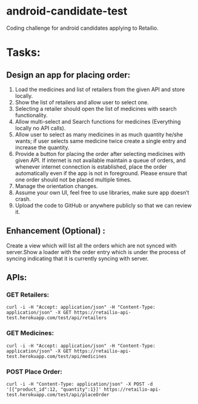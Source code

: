 # android-candidate-test
Coding challenge for android candidates applying to Retailio.

# Tasks:
## Design an app for placing order:
1. Load the medicines and list of retailers from the given API and store locally.
2. Show the list of retailers and allow user to select one.
3. Selecting a retailer should open the list of medicines with search functionality.
4. Allow multi-select and Search functions for medicines (Everything locally no API calls).
5. Allow user to select as many medicines in as much quantity he/she wants; if user selects same medicine twice create a single    entry and increase the quantity.
6. Provide a button for placing the order after selecting medicines with given API. If internet is not available maintain a        queue of orders, and whenever internet connection is established, place the order automatically even if the app is not in      foreground. Please ensure that one order should not be placed multiple times.
7. Manage the orientation changes.
8. Assume your own UI, feel free to use libraries, make sure app doesn’t crash.
9. Upload the code to GitHub or anywhere publicly so that we can review it.

## Enhancement (Optional) :
Create a view which will list all the orders which are not synced with server.Show a loader with the order entry which is under the process of syncing indicating that it is currently syncing with server.

## APIs:
### GET Retailers:
```
curl -i -H "Accept: application/json" -H "Content-Type: application/json" -X GET https://retailio-api-test.herokuapp.com/test/api/retailers
```
### GET Medicines:
```
curl -i -H "Accept: application/json" -H "Content-Type: application/json" -X GET https://retailio-api-test.herokuapp.com/test/api/medicines
```
### POST Place Order:
```
curl -i -H "Content-Type: application/json" -X POST -d '[{"product_id":12, "quantity":1}]' https://retailio-api-test.herokuapp.com/test/api/placeOrder
```

